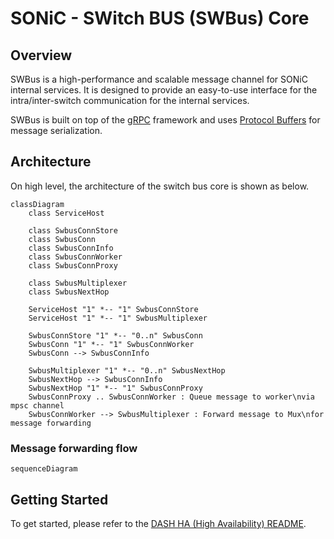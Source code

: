 # SONiC - SWitch BUS (SWBus) Core

## Overview

SWBus is a high-performance and scalable message channel for SONiC internal services. It is designed to provide an easy-to-use interface for the intra/inter-switch communication for the internal services.

SWBus is built on top of the [gRPC](https://grpc.io/) framework and uses [Protocol Buffers](https://developers.google.com/protocol-buffers) for message serialization.

## Architecture

On high level, the architecture of the switch bus core is shown as below.

```mermaid
classDiagram
    class ServiceHost

    class SwbusConnStore
    class SwbusConn
    class SwbusConnInfo
    class SwbusConnWorker
    class SwbusConnProxy

    class SwbusMultiplexer
    class SwbusNextHop

    ServiceHost "1" *-- "1" SwbusConnStore
    ServiceHost "1" *-- "1" SwbusMultiplexer

    SwbusConnStore "1" *-- "0..n" SwbusConn
    SwbusConn "1" *-- "1" SwbusConnWorker
    SwbusConn --> SwbusConnInfo

    SwbusMultiplexer "1" *-- "0..n" SwbusNextHop
    SwbusNextHop --> SwbusConnInfo
    SwbusNextHop "1" *-- "1" SwbusConnProxy
    SwbusConnProxy .. SwbusConnWorker : Queue message to worker\nvia mpsc channel
    SwbusConnWorker --> SwbusMultiplexer : Forward message to Mux\nfor message forwarding
```

### Message forwarding flow

```mermaid
sequenceDiagram
```

## Getting Started

To get started, please refer to the [DASH HA (High Availability) README](../README.md).

